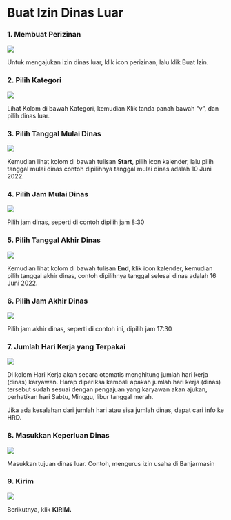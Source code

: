 # Buat Izin Dinas Luar

### 1. Membuat Perizinan&#x20;

![](<../.gitbook/assets/Untitled design (6).png>)

Untuk mengajukan izin dinas luar, klik icon perizinan, lalu klik Buat Izin.



### 2. Pilih Kategori

![](<../.gitbook/assets/image (26) (1).png>)

Lihat Kolom di bawah Kategori, kemudian Klik tanda panah bawah “v”, dan pilih dinas luar.

### 3. Pilih Tanggal Mulai Dinas

![](<../.gitbook/assets/image (6).png>)

Kemudian lihat kolom di bawah tulisan **Start**, pilih icon kalender, lalu pilih tanggal mulai dinas contoh dipilihnya tanggal mulai dinas adalah 10 Juni 2022.

### 4. Pilih Jam Mulai Dinas

![](<../.gitbook/assets/image (22) (1).png>)

Pilih jam dinas, seperti di contoh dipilih jam 8:30

### 5. Pilih Tanggal Akhir Dinas

![](<../.gitbook/assets/image (18).png>)

Kemudian lihat kolom di bawah tulisan **End**, klik icon kalender, kemudian pilih tanggal akhir dinas, contoh dipilihnya tanggal selesai dinas adalah 16 Juni 2022.

### 6. Pilih Jam Akhir Dinas

![](<../.gitbook/assets/image (17).png>)

Pilih jam akhir dinas, seperti di contoh ini, dipilih jam 17:30



### 7. Jumlah Hari Kerja yang Terpakai

![](<../.gitbook/assets/image (36).png>)

Di kolom Hari Kerja akan secara otomatis menghitung jumlah hari kerja (dinas) karyawan. Harap diperiksa kembali apakah jumlah hari kerja (dinas) tersebut sudah sesuai dengan pengajuan yang karyawan akan ajukan, perhatikan hari Sabtu, Minggu, libur tanggal merah.

Jika ada kesalahan dari jumlah hari atau sisa jumlah dinas, dapat cari info ke HRD.

### **8**. Masukkan Keperluan Dinas

![](<../.gitbook/assets/image (10).png>)

Masukkan tujuan dinas luar. Contoh, mengurus izin usaha di Banjarmasin

### **9. Kirim**

![](<../.gitbook/assets/image (11).png>)

Berikutnya, klik **KIRIM.**
